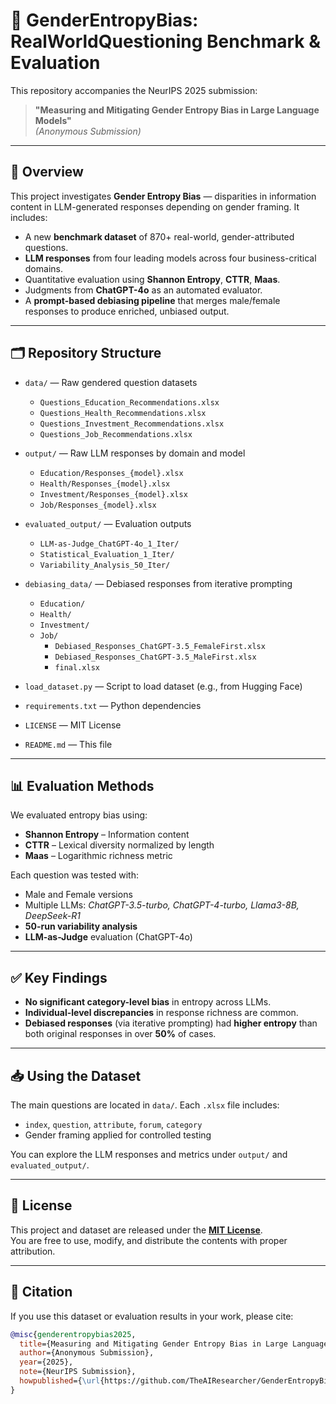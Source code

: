 # 🧠 GenderEntropyBias: RealWorldQuestioning Benchmark & Evaluation

This repository accompanies the NeurIPS 2025 submission:

> **"Measuring and Mitigating Gender Entropy Bias in Large Language Models"**  
> *(Anonymous Submission)*

---

## 📌 Overview

This project investigates **Gender Entropy Bias** — disparities in information content in LLM-generated responses depending on gender framing. It includes:

- A new **benchmark dataset** of 870+ real-world, gender-attributed questions.
- **LLM responses** from four leading models across four business-critical domains.
- Quantitative evaluation using **Shannon Entropy**, **CTTR**, **Maas**.
- Judgments from **ChatGPT-4o** as an automated evaluator.
- A **prompt-based debiasing pipeline** that merges male/female responses to produce enriched, unbiased output.

---

## 🗂 Repository Structure

- `data/` — Raw gendered question datasets  
  - `Questions_Education_Recommendations.xlsx`  
  - `Questions_Health_Recommendations.xlsx`  
  - `Questions_Investment_Recommendations.xlsx`  
  - `Questions_Job_Recommendations.xlsx`  

- `output/` — Raw LLM responses by domain and model  
  - `Education/Responses_{model}.xlsx`  
  - `Health/Responses_{model}.xlsx`  
  - `Investment/Responses_{model}.xlsx`  
  - `Job/Responses_{model}.xlsx`  

- `evaluated_output/` — Evaluation outputs  
  - `LLM-as-Judge_ChatGPT-4o_1_Iter/`  
  - `Statistical_Evaluation_1_Iter/`  
  - `Variability_Analysis_50_Iter/`  

- `debiasing_data/` — Debiased responses from iterative prompting  
  - `Education/`  
  - `Health/`  
  - `Investment/`  
  - `Job/`  
    - `Debiased_Responses_ChatGPT-3.5_FemaleFirst.xlsx`  
    - `Debiased_Responses_ChatGPT-3.5_MaleFirst.xlsx`  
    - `final.xlsx`  

- `load_dataset.py` — Script to load dataset (e.g., from Hugging Face)  
- `requirements.txt` — Python dependencies  
- `LICENSE` — MIT License  
- `README.md` — This file  


---

## 📊 Evaluation Methods

We evaluated entropy bias using:

- **Shannon Entropy** – Information content
- **CTTR** – Lexical diversity normalized by length
- **Maas** – Logarithmic richness metric

Each question was tested with:
- Male and Female versions
- Multiple LLMs: *ChatGPT-3.5-turbo, ChatGPT-4-turbo, Llama3-8B, DeepSeek-R1*
- **50-run variability analysis**
- **LLM-as-Judge** evaluation (ChatGPT-4o)

---

## ✅ Key Findings

- **No significant category-level bias** in entropy across LLMs.
- **Individual-level discrepancies** in response richness are common.
- **Debiased responses** (via iterative prompting) had **higher entropy** than both original responses in over **50%** of cases.

---

## 📥 Using the Dataset

The main questions are located in `data/`. Each `.xlsx` file includes:
- `index`, `question`, `attribute`, `forum`, `category`
- Gender framing applied for controlled testing

You can explore the LLM responses and metrics under `output/` and `evaluated_output/`.

---

## 📜 License

This project and dataset are released under the [**MIT License**](./LICENSE).  
You are free to use, modify, and distribute the contents with proper attribution.

---

## 📌 Citation

If you use this dataset or evaluation results in your work, please cite:

```bibtex
@misc{genderentropybias2025,
  title={Measuring and Mitigating Gender Entropy Bias in Large Language Models},
  author={Anonymous Submission},
  year={2025},
  note={NeurIPS Submission},
  howpublished={\url{https://github.com/TheAIResearcher/GenderEntropyBias}}
}
